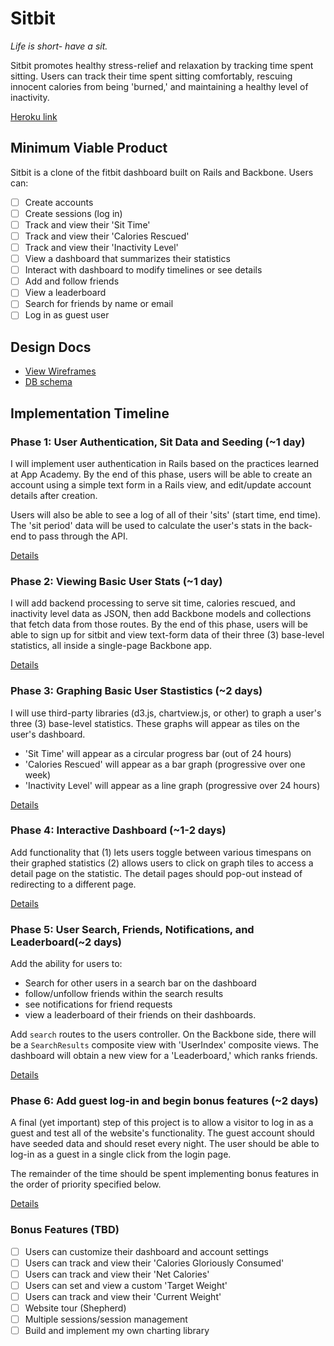 # Sitbit
*Life is short- have a sit.*

Sitbit promotes healthy stress-relief and relaxation by tracking time spent
sitting. Users can track their time spent sitting comfortably, rescuing innocent
calories from being 'burned,' and maintaining a healthy level of inactivity.

[Heroku link][heroku]

[heroku]: http://sitbit.herokuapp.com

## Minimum Viable Product
Sitbit is a clone of the fitbit dashboard built on Rails and Backbone. Users can:

- [ ] Create accounts
- [ ] Create sessions (log in)
- [ ] Track and view their 'Sit Time'
- [ ] Track and view their 'Calories Rescued'
- [ ] Track and view their 'Inactivity Level'
- [ ] View a dashboard that summarizes their statistics
- [ ] Interact with dashboard to modify timelines or see details
- [ ] Add and follow friends
- [ ] View a leaderboard
- [ ] Search for friends by name or email
- [ ] Log in as guest user

## Design Docs
* [View Wireframes][views]
* [DB schema][schema]

[views]: ./docs/views.md
[schema]: ./docs/schema.md

## Implementation Timeline

### Phase 1: User Authentication, Sit Data and Seeding (~1 day)
I will implement user authentication in Rails based on the practices learned at
App Academy. By the end of this phase, users will be able to create an account
using a simple text form in a Rails view, and edit/update account details after
creation.

Users will also be able to see a log of all of their 'sits' (start time, end
time). The 'sit period' data will be used to calculate the user's stats in the
back-end to pass through the API.

[Details][phase-one]

### Phase 2: Viewing Basic User Stats (~1 day)
I will add backend processing to serve sit time, calories rescued, and
inactivity level data as JSON, then add Backbone models and collections that
fetch data from those routes. By the end of this phase, users will be able to
sign up for sitbit and view text-form data of their three (3) base-level
statistics, all inside a single-page Backbone app.


[Details][phase-two]

### Phase 3: Graphing Basic User Stastistics (~2 days)
I will use third-party libraries (d3.js, chartview.js, or other) to graph a
user's three (3) base-level statistics. These graphs will appear as tiles on the
user's dashboard.
- 'Sit Time' will appear as a circular progress bar (out of 24 hours)
- 'Calories Rescued' will appear as a bar graph (progressive over one week)
- 'Inactivity Level' will appear as a line graph (progressive over 24 hours)

[Details][phase-three]

### Phase 4: Interactive Dashboard (~1-2 days)
Add functionality that (1) lets users toggle between various timespans on their
graphed statistics (2) allows users to click on graph tiles to access a detail
page on the statistic. The detail pages should pop-out instead of redirecting
to a different page.

[Details][phase-four]

### Phase 5: User Search, Friends, Notifications, and Leaderboard(~2 days)
Add the ability for users to:
- Search for other users in a search bar on the dashboard
- follow/unfollow friends within the search results
- see notifications for friend requests
- view a leaderboard of their friends on their dashboards.

Add `search` routes to the users controller. On the Backbone side,
there will be a `SearchResults` composite view with 'UserIndex' composite views.
The dashboard will obtain a new view for a 'Leaderboard,' which ranks friends.

[Details][phase-five]

### Phase 6: Add guest log-in and begin bonus features (~2 days)
A final (yet important) step of this project is to allow a visitor to log in as
a guest and test all of the website's functionality. The guest account should
have seeded data and should reset every night. The user should be able to log-in
as a guest in a single click from the login page.

The remainder of the time should be spent implementing bonus features in the
order of priority specified below.

[Details][phase-six]

### Bonus Features (TBD)
- [ ] Users can customize their dashboard and account settings
- [ ] Users can track and view their 'Calories Gloriously Consumed'
- [ ] Users can track and view their 'Net Calories'
- [ ] Users can set and view a custom 'Target Weight'
- [ ] Users can track and view their 'Current Weight'
- [ ] Website tour (Shepherd)
- [ ] Multiple sessions/session management
- [ ] Build and implement my own charting library

[phase-one]: ./docs/phases/phase1.md
[phase-two]: ./docs/phases/phase2.md
[phase-three]: ./docs/phases/phase3.md
[phase-four]: ./docs/phases/phase4.md
[phase-five]: ./docs/phases/phase5.md
[phase-six]: ./docs/phases/phase6.md
